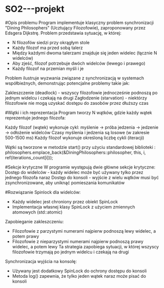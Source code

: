 # SO2---projekt
#Opis problemu
Program implementuje klasyczny problem synchronizacji "Dining Philosophers" (Ucztujący Filozofowie), zaproponowany przez Edsgera Dijkstrę.
Problem przedstawia sytuację, w której:

- N filozofów siedzi przy okrągłym stole
- Każdy filozof ma przed sobą talerz
- Między każdymi dwoma talerzami znajduje się jeden widelec (łącznie N widelców)
- Aby zjeść, filozof potrzebuje dwóch widelców (lewego i prawego)
- Każdy filozof na przemian myśli i je

Problem ilustruje wyzwania związane z synchronizacją w systemach współbieżnych, demonstrując potencjalne problemy takie jak:

Zakleszczenie (deadlock) - wszyscy filozofowie jednocześnie podnoszą po jednym widelcu i czekają na drugi
Zagłodzenie (starvation) - niektórzy filozofowie nie mogą uzyskać dostępu do zasobów przez dłuższy czas

#Wątki i ich reprezentacja
Program tworzy N wątków, gdzie każdy wątek reprezentuje jednego filozofa:

Każdy filozof (wątek) wykonuje cykl: myślenie -> próba jedzenia -> jedzenie -> odłożenie widelców
Czasy myślenia i jedzenia są losowe (w zakresie 500-1500 ms)
Każdy filozof wykonuje określoną liczbę cykli (iteracji)

Wątki są tworzone w metodzie start() przy użyciu standardowej biblioteki <thread>:
philosophers.emplace_back(&DiningPhilosophers::philosopher, this, i, ref(iterations_count[i]));

#Sekcje krytyczne
W programie występują dwie główne sekcje krytyczne:
Dostęp do widelców - każdy widelec może być używany tylko przez jednego filozofa naraz
Dostęp do konsoli - wyjście z wielu wątków musi być zsynchronizowane, aby uniknąć pomieszania komunikatów

#Rozwiązanie
Spinlock dla widelców:
- Każdy widelec jest chroniony przez obiekt SpinLock
- Implementacja własnej klasy SpinLock z użyciem zmiennych atomowych (std::atomic)


Zapobieganie zakleszczeniu:
- Filozofowie z parzystymi numerami najpierw podnoszą lewy widelec, a potem prawy
- Filozofowie z nieparzystymi numerami najpierw podnoszą prawy widelec, a potem lewy
Ta strategia zapobiega sytuacji, w której wszyscy filozofowie trzymają po jednym widelcu i czekają na drugi


Synchronizacja wyjścia na konsolę:
- Używany jest dodatkowy SpinLock do ochrony dostępu do konsoli
- Metoda log() zapewnia, że tylko jeden wątek naraz może pisać do konsoli
